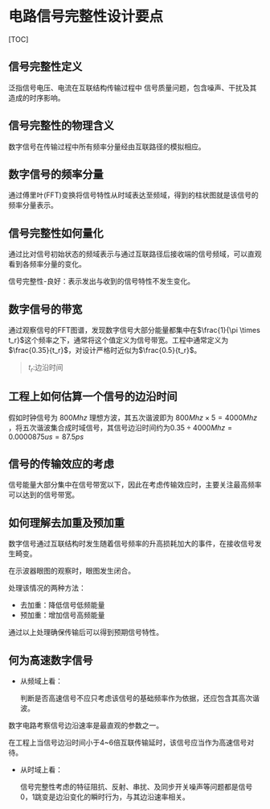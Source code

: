 # 电路信号完整性设计要点

[TOC]

## 信号完整性定义

泛指信号电压、电流在互联结构传输过程中 信号质量问题，包含噪声、干扰及其造成的时序影响。

## 信号完整性的物理含义

数字信号在传输过程中所有频率分量经由互联路径的模拟相应。

## 数字信号的频率分量

通过傅里叶(FFT)变换将信号特性从时域表达至频域，得到的柱状图就是该信号的频率分量表示。

## 信号完整性如何量化

通过比对信号初始状态的频域表示与通过互联路径后接收端的信号频域，可以直观看到各频率分量的变化。

信号完整性-良好：表示发出与收到的信号特性不发生变化。

## 数字信号的带宽

通过观察信号的FFT图谱，发现数字信号大部分能量都集中在$\frac{1}{\pi \times t_r}$这个频率之下，通常将这个值定义为信号带宽。工程中通常定义为$\frac{0.35}{t_r}$，对设计严格时近似为$\frac{0.5}{t_r}$。

> $t_r$:边沿时间

## 工程上如何估算一个信号的边沿时间

假如时钟信号为 $800Mhz$ 理想方波，其五次谐波即为 $800Mhz \times 5 = 4000Mhz$ ，将五次谐波集合成时域信号，其信号边沿时间约为$0.35 \div 4000Mhz = 0.0000875us = 87.5ps$

## 信号的传输效应的考虑

信号能量大部分集中在信号带宽以下，因此在考虑传输效应时，主要关注最高频率可以达到的信号带宽。

## 如何理解去加重及预加重

数字信号通过互联结构时发生随着信号频率的升高损耗加大的事件，在接收信号发生畸变。

在示波器眼图的观察时，眼图发生闭合。

处理该情况的两种方法：

* 去加重：降低信号低频能量
* 预加重：增加信号高频能量

通过以上处理确保传输后可以得到预期信号特性。

## 何为高速数字信号

* 从频域上看：

  判断是否高速信号不应只考虑该信号的基础频率作为依据，还应包含其高次谐波。

数字电路考察信号边沿速率是最直观的参数之一。

在工程上当信号边沿时间小于4~6倍互联传输延时，该信号应当作为高速信号对待。

* 从时域上看：

  信号完整性考虑的特征阻抗、反射、串扰、及同步开关噪声等问题都是信号0，1跳变是边沿变化的瞬时行为，与其边沿速率相关。